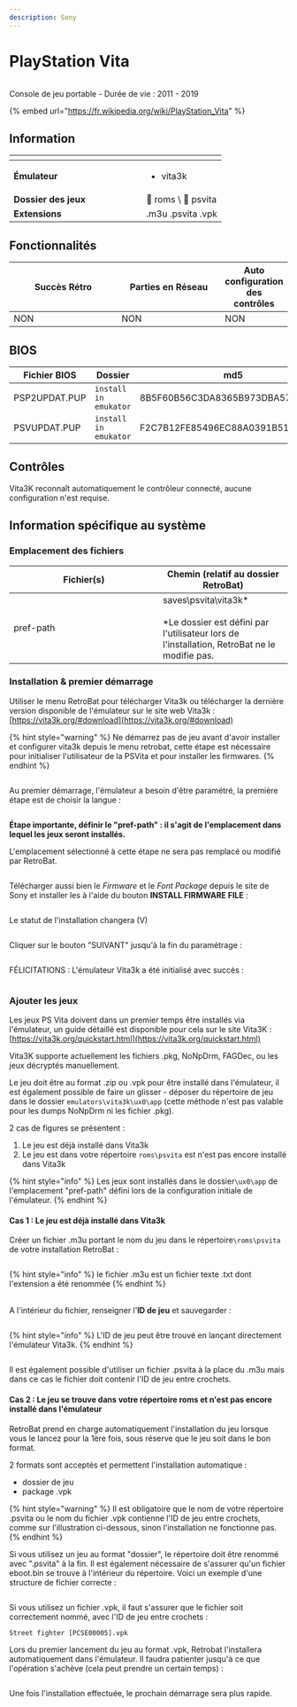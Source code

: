 ```yaml
---
description: Sony
---
```


# PlayStation Vita

<div align="left"><figure><picture><source srcset="https://raw.githubusercontent.com/fabricecaruso/es-theme-carbon/91d85c7849cc550b0cac4e75cb8e0923d3b61b5e/art/logos/psvita-w.svg" media="(prefers-color-scheme: dark)"><img src="https://i.imgur.com/as0rgjr.png" alt=""></picture><figcaption></figcaption></figure></div>

Console de jeu portable - Durée de vie : 2011 - 2019

{% embed url="https://fr.wikipedia.org/wiki/PlayStation_Vita" %}

## Information

<table data-header-hidden><thead><tr><th width="224"></th><th></th></tr></thead><tbody><tr><td><strong>Émulateur</strong></td><td><ul><li>vita3k</li></ul></td></tr><tr><td><strong>Dossier des jeux</strong></td><td><span data-gb-custom-inline data-tag="emoji" data-code="1f4c2">📂</span> roms \ <span data-gb-custom-inline data-tag="emoji" data-code="1f4c2">📂</span> psvita</td></tr><tr><td><strong>Extensions</strong></td><td>.m3u .psvita .vpk</td></tr></tbody></table>

## Fonctionnalités

<table><thead><tr><th width="256">Succès Rétro</th><th width="243">Parties en Réseau</th><th>Auto configuration des contrôles</th></tr></thead><tbody><tr><td>NON</td><td>NON</td><td>NON</td></tr></tbody></table>

## BIOS

<table><thead><tr><th width="182">Fichier BIOS</th><th width="198.03610108303252">Dossier</th><th>md5</th></tr></thead><tbody><tr><td>PSP2UPDAT.PUP</td><td><code>install in emukator</code></td><td>8B5F60B56C3DA8365B973DBA570C53A5</td></tr><tr><td>PSVUPDAT.PUP</td><td><code>install in emukator</code></td><td>F2C7B12FE85496EC88A0391B514D6E3B</td></tr></tbody></table>

## Contrôles

Vita3K reconnaît automatiquement le contrôleur connecté, aucune configuration n'est requise.

## Information spécifique au système

### Emplacement des fichiers

<table><thead><tr><th width="254">Fichier(s)</th><th>Chemin (relatif au dossier RetroBat)</th></tr></thead><tbody><tr><td>pref-path</td><td>saves\psvita\vita3k*<br><br>*Le dossier est défini par l'utilisateur lors de l'installation, RetroBat ne le modifie pas.</td></tr></tbody></table>

### Installation & premier démarrage

Utiliser le menu RetroBat pour télécharger Vita3k ou télécharger la dernière version disponible de l'émulateur sur le site web Vita3k : [https://vita3k.org/#download](https://vita3k.org/#download)

{% hint style="warning" %}
Ne démarrez pas de jeu avant d'avoir installer et configurer vita3k depuis le menu retrobat, cette étape est nécessaire pour initialiser l'utilisateur de la PSVita et pour installer les firmwares.
{% endhint %}

<div align="left"><figure><img src="https://i.imgur.com/k9c9vpN.png" alt=""><figcaption></figcaption></figure></div>

Au premier démarrage, l'émulateur a besoin d'être paramétré, la première étape est de choisir la langue :

<div align="left"><figure><img src="https://i.imgur.com/8MeZjaA.png" alt=""><figcaption></figcaption></figure></div>

**Étape importante, définir le "pref-path" : il s'agit de l'emplacement dans lequel les jeux seront installés.**

L'emplacement sélectionné à cette étape ne sera pas remplacé ou modifié par RetroBat.

<div align="left"><figure><img src="https://i.imgur.com/bKZh9Ap.png" alt=""><figcaption></figcaption></figure></div>

Télécharger aussi bien le _Firmware_ et le _Font Package_ depuis le site de Sony et installer les à l'aide du bouton **INSTALL FIRMWARE FILE** :

<div align="left"><figure><img src="https://i.imgur.com/7kfwreX.png" alt=""><figcaption></figcaption></figure></div>

Le statut de l'installation changera (V)

<div align="left"><figure><img src="https://i.imgur.com/JmQbJpH.png" alt=""><figcaption></figcaption></figure></div>

Cliquer sur le bouton "SUIVANT" jusqu'à la fin du paramétrage :

<div align="left"><figure><img src="https://i.imgur.com/SS4fC7b.png" alt=""><figcaption></figcaption></figure></div>

FÉLICITATIONS : L'émulateur Vita3k a été initialisé avec succès :

<div align="left"><figure><img src="https://i.imgur.com/y9Abjp5.png" alt=""><figcaption></figcaption></figure></div>

### Ajouter les jeux

Les jeux PS Vita doivent dans un premier temps être installés via l'émulateur, un guide détaillé est disponible pour cela sur le site Vita3K : [https://vita3k.org/quickstart.html](https://vita3k.org/quickstart.html)

Vita3K supporte actuellement les fichiers .pkg, NoNpDrm, FAGDec, ou les jeux décryptés manuellement.

Le jeu doit être au format .zip ou .vpk pour être installé dans l'émulateur, il est également possible de faire un glisser - déposer du répertoire de jeu dans le dossier `emulators\vita3k\ux0\app` (cette méthode n'est pas valable pour les dumps NoNpDrm ni les fichier .pkg).

2 cas de figures se présentent :

1. Le jeu est déjà installé dans Vita3k
2. Le jeu est dans votre répertoire `roms\psvita` est n'est pas encore installé dans Vita3k

{% hint style="info" %}
Les jeux sont installés dans le dossier`\ux0\app` de l'emplacement "pref-path" défini lors de la configuration initiale de l'émulateur.
{% endhint %}

#### Cas 1 : Le jeu est déjà installé dans Vita3k

Créer un fichier .m3u portant le nom du jeu dans le répertoire`\roms\psvita` de votre installation RetroBat :

<div align="left"><figure><img src="https://i.imgur.com/tfILs19.png" alt=""><figcaption></figcaption></figure></div>

{% hint style="info" %}
&#x20;le fichier .m3u est un fichier texte .txt dont l'extension a été renommée
{% endhint %}

\
A l'intérieur du fichier, renseigner l'**ID de jeu** et sauvegarder :

<div align="left"><figure><img src="https://i.imgur.com/Fs8a98E.png" alt=""><figcaption></figcaption></figure></div>

{% hint style="info" %}
L'ID de jeu peut être trouvé en lançant directement l'émulateur Vita3k.
{% endhint %}

<figure><img src="https://i.imgur.com/XFt1Iop.png" alt=""><figcaption></figcaption></figure>

Il est également possible d'utiliser un fichier .psvita à la place du .m3u mais dans ce cas le fichier doit contenir l'ID de jeu entre crochets.

#### Cas 2 : Le jeu se trouve dans votre répertoire roms et n'est pas encore installé dans l'émulateur

RetroBat prend en charge automatiquement l'installation du jeu lorsque vous le lancez pour la 1ère fois, sous réserve que le jeu soit dans le bon format.

2 formats sont acceptés et permettent l'installation automatique :

* dossier de jeu
* package .vpk

{% hint style="warning" %}
Il est obligatoire que le nom de votre répertoire .psvita ou le nom du fichier .vpk contienne l'ID de jeu entre crochets, comme sur l'illustration ci-dessous, sinon l'installation ne fonctionne pas.
{% endhint %}

Si vous utilisez un jeu au format "dossier", le répertoire doit être renommé avec ".psvita" à la fin. Il est également nécessaire de s'assurer qu'un fichier eboot.bin se trouve à l'intérieur du répertoire. Voici un exemple d'une structure de fichier correcte :

<div align="left"><figure><img src="https://i.imgur.com/Anjm21x.png" alt=""><figcaption></figcaption></figure></div>

Si vous utilisez un fichier .vpk, il faut s'assurer que le fichier soit correctement nommé, avec l'ID de jeu entre crochets :

```
Street fighter [PCSE00005].vpk
```

Lors du premier lancement du jeu au format .vpk, Retrobat l'installera automatiquement dans l'émulateur. Il faudra patienter jusqu'à ce que l'opération s'achève (cela peut prendre un certain temps) :

<div align="left"><figure><img src="https://i.imgur.com/bYSh81f.png" alt=""><figcaption></figcaption></figure></div>

Une fois l'installation effectuée, le prochain démarrage sera plus rapide.
